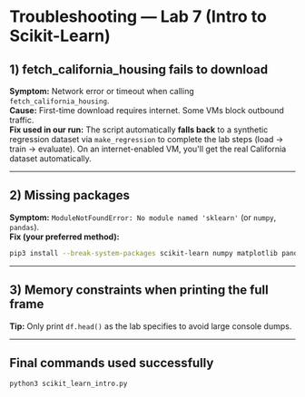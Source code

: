 # Troubleshooting — Lab 7 (Intro to Scikit-Learn)

## 1) fetch_california_housing fails to download
**Symptom:** Network error or timeout when calling `fetch_california_housing`.  
**Cause:** First-time download requires internet. Some VMs block outbound traffic.  
**Fix used in our run:** The script automatically **falls back** to a synthetic regression dataset via `make_regression` to complete the lab steps (load → train → evaluate). On an internet-enabled VM, you'll get the real California dataset automatically.

---

## 2) Missing packages
**Symptom:** `ModuleNotFoundError: No module named 'sklearn'` (or `numpy`, `pandas`).  
**Fix (your preferred method):**
```bash
pip3 install --break-system-packages scikit-learn numpy matplotlib pandas
```

---

## 3) Memory constraints when printing the full frame
**Tip:** Only print `df.head()` as the lab specifies to avoid large console dumps.

---

## Final commands used successfully
```bash
python3 scikit_learn_intro.py
```